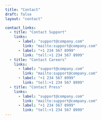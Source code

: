 ```yaml
---
title: "Contact"
draft: false
layout: "contact"

contact_links:
  - title: "Contact Support"
    links:
      - label: "support@company.com"
        link: "mailto:support@company.com"
      - label: "+1 234 567 8999"
        link: "tell:+1 234 567 8999"
  - title: "Contact Careers"
    links:
      - label: "support@company.com"
        link: "mailto:support@company.com"
      - label: "+1 234 567 8999"
        link: "tell:+1 234 567 8999"
  - title: "Contact Press"
    links:
      - label: "support@company.com"
        link: "mailto:support@company.com"
      - label: "+1 234 567 8999"
        link: "tell:+1 234 567 8999"
---
```

